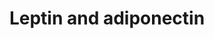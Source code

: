 ---
annotations:
- id: PW:0000363
  parent: regulatory pathway
  type: Pathway Ontology
  value: leptin system pathway
- id: DOID:4194
  parent: disease of metabolism
  type: Disease Ontology
  value: glucose metabolism disease
- id: PW:0000563
  parent: signaling pathway
  type: Pathway Ontology
  value: adiponectin signaling pathway
authors:
- Thomas
- MaintBot
- Egonw
- Khanspers
citedin:
- link: PMC4723140
  title: Advanced Running Performance by Genetic Predisposition in Male Dummerstorf
    Marathon Mice (DUhTP) Reveals Higher Sterol Regulatory Element-Binding Protein
    (SREBP) Related mRNA Expression in the Liver and Higher Serum Levels of Progesterone
    (2016)
communities: []
description: Proposed mechanism by which leptin and adiponectin stimulate fatty acid
  oxidation. Adapted from Fig. 1 in [Dyck et al.](http://www.ncbi.nlm.nih.gov/pubmed/16497175).
last-edited: 2025-04-30
ndex: null
organisms:
- Mus musculus
redirect_from:
- /index.php/Pathway:WP683
- /instance/WP683
- /instance/WP683_r138700
revision: r138700
schema-jsonld:
- '@context': https://schema.org/
  '@id': https://wikipathways.github.io/pathways/WP683.html
  '@type': Dataset
  creator:
    '@type': Organization
    name: WikiPathways
  description: Proposed mechanism by which leptin and adiponectin stimulate fatty
    acid oxidation. Adapted from Fig. 1 in [Dyck et al.](http://www.ncbi.nlm.nih.gov/pubmed/16497175).
  keywords:
  - Acc1
  - Acetyl-CoA
  - Adiponectin
  - Adipor1
  - Adipor2
  - Cpt1
  - Fatty acid
  - Lepr
  - Leptin
  - Malonyl-CoA
  - Prkaa1
  - Prkab1
  - Prkag1
  license: CC0
  name: Leptin and adiponectin
seo: CreativeWork
title: Leptin and adiponectin
wpid: WP683
---